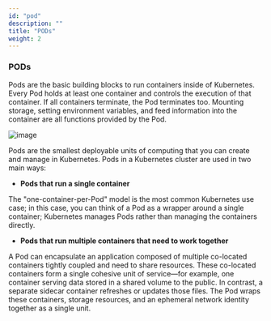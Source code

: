 ```yaml
---
id: "pod"
description: ""
title: "PODs"
weight: 2
---
```


### PODs

Pods are the basic building blocks to run containers inside of Kubernetes. Every Pod holds at least one container and controls the execution of that container. If all containers terminate, the Pod terminates too. Mounting storage, setting environment variables, and feed information into the container are all functions provided by the Pod.

![image](pod.png)

Pods are the smallest deployable units of computing that you can create and manage in Kubernetes. Pods in a Kubernetes cluster are used in two main ways:

- **Pods that run a single container**

The "one-container-per-Pod" model is the most common Kubernetes use case; in this case, you can think of a Pod as a wrapper around a single container; Kubernetes manages Pods rather than managing the containers directly.

- **Pods that run multiple containers that need to work together**

A Pod can encapsulate an application composed of multiple co-located containers tightly coupled and need to share resources. These co-located containers form a single cohesive unit of service—for example, one container serving data stored in a shared volume to the public. In contrast, a separate sidecar container refreshes or updates those files. The Pod wraps these containers, storage resources, and an ephemeral network identity together as a single unit.